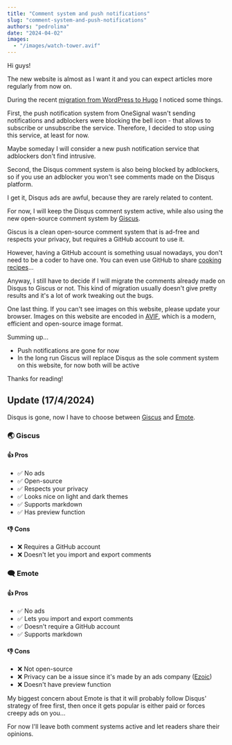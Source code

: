 ```yaml
---
title: "Comment system and push notifications"
slug: "comment-system-and-push-notifications"
authors: "pedrolima"
date: "2024-04-02"
images:
  - "/images/watch-tower.avif"
---
```


Hi guys!

The new website is almost as I want it and you can expect articles more regularly from now on.

During the recent [migration from WordPress to Hugo](/2024/03/16/migration-from-wordpress-to-hugo) I noticed some things.

First, the push notification system from OneSignal wasn't sending notifications and adblockers were blocking the bell icon - that allows to subscribe or unsubscribe the service. Therefore, I decided to stop using this service, at least for now.

Maybe someday I will consider a new push notification service that adblockers don't find intrusive.

Second, the Disqus comment system is also being blocked by adblockers, so if you use an adblocker you won't see comments made on the Disqus platform.

I get it, Disqus ads are awful, because they are rarely related to content.

For now, I will keep the Disqus comment system active, while also using the new open-source comment system by [Giscus](https://giscus.app/).

Giscus is a clean open-source comment system that is ad-free and respects your privacy, but requires a GitHub account to use it.

However, having a GitHub account is something usual nowadays, you don't need to be a coder to have one. You can even use GitHub to share [cooking recipes](https://github.com/logicguy1/The-Cookbook)...

Anyway, I still have to decide if I will migrate the comments already made on Disqus to Giscus or not. This kind of migration usually doesn't give pretty results and it's a lot of work tweaking out the bugs.

One last thing. If you can't see images on this website, please update your browser. Images on this website are encoded in [AVIF](https://avif.io/), which is a modern, efficient and open-source image format.

Summing up...

- Push notifications are gone for now
- In the long run Giscus will replace Disqus as the sole comment system on this website, for now both will be active

Thanks for reading!

## Update (17/4/2024)

Disqus is gone, now I have to choose between [Giscus](https://giscus.app/) and [Emote](https://emote.com/).

### 🌏 Giscus

#### 👍 Pros

- ✅ No ads
- ✅ Open-source
- ✅ Respects your privacy
- ✅ Looks nice on light and dark themes
- ✅ Supports markdown
- ✅ Has preview function

#### 👎 Cons

- ❌ Requires a GitHub account
- ❌ Doesn't let you import and export comments

### 🗨 Emote

#### 👍 Pros

- ✅ No ads
- ✅ Lets you import and export comments
- ✅ Doesn't require a GitHub account
- ✅ Supports markdown 

#### 👎 Cons

- ❌ Not open-source
- ❌ Privacy can be a issue since it's made by an ads company ([Ezoic](https://www.ezoic.com/posts/emote-free-comments-section-for-websites/))
- ❌ Doesn't have preview function

My biggest concern about Emote is that it will probably follow Disqus' strategy of free first, then once it gets popular is either paid or forces creepy ads on you...

For now I'll leave both comment systems active and let readers share their opinions.
